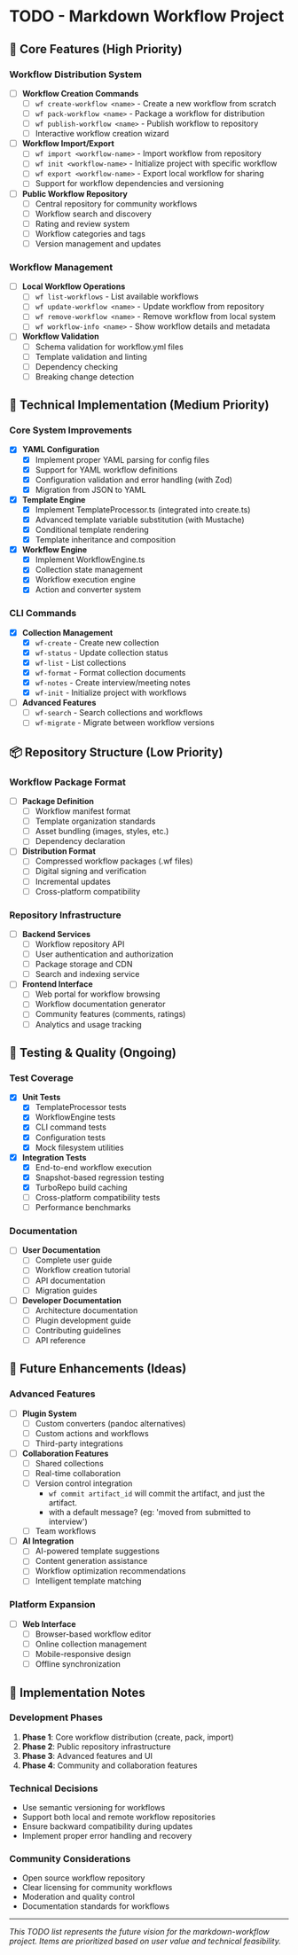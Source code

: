 # TODO - Markdown Workflow Project

## 🚀 Core Features (High Priority)

### Workflow Distribution System

- [ ] **Workflow Creation Commands**
  - [ ] `wf create-workflow <name>` - Create a new workflow from scratch
  - [ ] `wf pack-workflow <name>` - Package a workflow for distribution
  - [ ] `wf publish-workflow <name>` - Publish workflow to repository
  - [ ] Interactive workflow creation wizard

- [ ] **Workflow Import/Export**
  - [ ] `wf import <workflow-name>` - Import workflow from repository
  - [ ] `wf init <workflow-name>` - Initialize project with specific workflow
  - [ ] `wf export <workflow-name>` - Export local workflow for sharing
  - [ ] Support for workflow dependencies and versioning

- [ ] **Public Workflow Repository**
  - [ ] Central repository for community workflows
  - [ ] Workflow search and discovery
  - [ ] Rating and review system
  - [ ] Workflow categories and tags
  - [ ] Version management and updates

### Workflow Management

- [ ] **Local Workflow Operations**
  - [ ] `wf list-workflows` - List available workflows
  - [ ] `wf update-workflow <name>` - Update workflow from repository
  - [ ] `wf remove-workflow <name>` - Remove workflow from local system
  - [ ] `wf workflow-info <name>` - Show workflow details and metadata

- [ ] **Workflow Validation**
  - [ ] Schema validation for workflow.yml files
  - [ ] Template validation and linting
  - [ ] Dependency checking
  - [ ] Breaking change detection

## 🔧 Technical Implementation (Medium Priority)

### Core System Improvements

- [x] **YAML Configuration**
  - [x] Implement proper YAML parsing for config files
  - [x] Support for YAML workflow definitions
  - [x] Configuration validation and error handling (with Zod)
  - [x] Migration from JSON to YAML

- [x] **Template Engine**
  - [x] Implement TemplateProcessor.ts (integrated into create.ts)
  - [x] Advanced template variable substitution (with Mustache)
  - [x] Conditional template rendering
  - [x] Template inheritance and composition

- [x] **Workflow Engine**
  - [x] Implement WorkflowEngine.ts
  - [x] Collection state management
  - [x] Workflow execution engine
  - [x] Action and converter system

### CLI Commands

- [x] **Collection Management**
  - [x] `wf-create` - Create new collection
  - [x] `wf-status` - Update collection status
  - [x] `wf-list` - List collections
  - [x] `wf-format` - Format collection documents
  - [x] `wf-notes` - Create interview/meeting notes
  - [x] `wf-init` - Initialize project with workflows

- [ ] **Advanced Features**
  - [ ] `wf-search` - Search collections and workflows
  - [ ] `wf-migrate` - Migrate between workflow versions

## 📦 Repository Structure (Low Priority)

### Workflow Package Format

- [ ] **Package Definition**
  - [ ] Workflow manifest format
  - [ ] Template organization standards
  - [ ] Asset bundling (images, styles, etc.)
  - [ ] Dependency declaration

- [ ] **Distribution Format**
  - [ ] Compressed workflow packages (.wf files)
  - [ ] Digital signing and verification
  - [ ] Incremental updates
  - [ ] Cross-platform compatibility

### Repository Infrastructure

- [ ] **Backend Services**
  - [ ] Workflow repository API
  - [ ] User authentication and authorization
  - [ ] Package storage and CDN
  - [ ] Search and indexing service

- [ ] **Frontend Interface**
  - [ ] Web portal for workflow browsing
  - [ ] Workflow documentation generator
  - [ ] Community features (comments, ratings)
  - [ ] Analytics and usage tracking

## 🧪 Testing & Quality (Ongoing)

### Test Coverage

- [x] **Unit Tests**
  - [x] TemplateProcessor tests
  - [x] WorkflowEngine tests
  - [x] CLI command tests
  - [x] Configuration tests
  - [x] Mock filesystem utilities

- [x] **Integration Tests**
  - [x] End-to-end workflow execution
  - [x] Snapshot-based regression testing
  - [x] TurboRepo build caching
  - [ ] Cross-platform compatibility tests
  - [ ] Performance benchmarks

### Documentation

- [ ] **User Documentation**
  - [ ] Complete user guide
  - [ ] Workflow creation tutorial
  - [ ] API documentation
  - [ ] Migration guides

- [ ] **Developer Documentation**
  - [ ] Architecture documentation
  - [ ] Plugin development guide
  - [ ] Contributing guidelines
  - [ ] API reference

## 🎯 Future Enhancements (Ideas)

### Advanced Features

- [ ] **Plugin System**
  - [ ] Custom converters (pandoc alternatives)
  - [ ] Custom actions and workflows
  - [ ] Third-party integrations

- [ ] **Collaboration Features**
  - [ ] Shared collections
  - [ ] Real-time collaboration
  - [ ] Version control integration
    - `wf commit artifact_id` will commit the artifact, and just the artifact.
    - with a default message? (eg: 'moved from submitted to interview')
  - [ ] Team workflows

- [ ] **AI Integration**
  - [ ] AI-powered template suggestions
  - [ ] Content generation assistance
  - [ ] Workflow optimization recommendations
  - [ ] Intelligent template matching

### Platform Expansion

- [ ] **Web Interface**
  - [ ] Browser-based workflow editor
  - [ ] Online collection management
  - [ ] Mobile-responsive design
  - [ ] Offline synchronization

## 📝 Implementation Notes

### Development Phases

1. **Phase 1**: Core workflow distribution (create, pack, import)
2. **Phase 2**: Public repository infrastructure
3. **Phase 3**: Advanced features and UI
4. **Phase 4**: Community and collaboration features

### Technical Decisions

- Use semantic versioning for workflows
- Support both local and remote workflow repositories
- Ensure backward compatibility during updates
- Implement proper error handling and recovery

### Community Considerations

- Open source workflow repository
- Clear licensing for community workflows
- Moderation and quality control
- Documentation standards for workflows

---

_This TODO list represents the future vision for the markdown-workflow project. Items are prioritized based on user value and technical feasibility._
